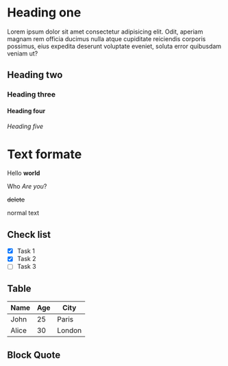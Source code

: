 
# Heading one
Lorem ipsum dolor sit amet consectetur adipisicing elit. Odit, aperiam magnam rem officia ducimus nulla atque cupiditate reiciendis corporis possimus, eius expedita deserunt voluptate eveniet, soluta error quibusdam veniam ut?
## Heading two
### Heading three
#### Heading four
###### Heading five

# Text formate

Hello **world**

Who *Are you*?

~~delete~~

normal text

## Check list

- [x] Task 1
- [x] Task 2
- [ ] Task 3 

## Table
| Name | Age | City |
| ---- | --- | ---- |
| John | 25  | Paris|
| Alice| 30  |London|

## Block Quote

